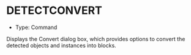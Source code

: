 # DETECTCONVERT

- Type: Command

Displays the Convert dialog box, which provides options to convert the detected objects and instances into blocks.
